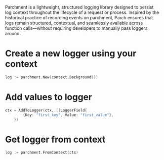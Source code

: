 Parchment is a lightweight, structured logging library designed to persist log context throughout the lifecycle of a request or process. Inspired by the historical practice of recording events on parchment, Parch ensures that logs remain structured, contextual, and seamlessly available across function calls—without requiring developers to manually pass loggers around.

# Create a new logger using your context
```go
log := parchment.New(context.Background())
```

# Add values to logger
```go
ctx = AddToLogger(ctx, []LoggerField{
		{Key: "first_key", Value: "first_value"},
	})
```

# Get logger from context
```go
log := parchment.FromContext(ctx)
```



